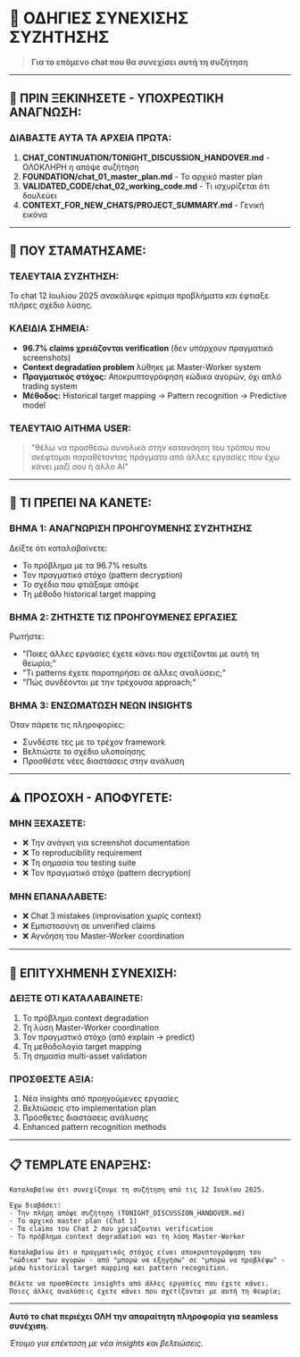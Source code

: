 # 🔄 ΟΔΗΓΙΕΣ ΣΥΝΕΧΙΣΗΣ ΣΥΖΗΤΗΣΗΣ

> **Για το επόμενο chat που θα συνεχίσει αυτή τη συζήτηση**

---

## 📖 **ΠΡΙΝ ΞΕΚΙΝΗΣΕΤΕ - ΥΠΟΧΡΕΩΤΙΚΗ ΑΝΑΓΝΩΣΗ:**

### **ΔΙΑΒΑΣΤΕ ΑΥΤΑ ΤΑ ΑΡΧΕΙΑ ΠΡΩΤΑ:**
1. **CHAT_CONTINUATION/TONIGHT_DISCUSSION_HANDOVER.md** - ΟΛΟΚΛΗΡΗ η απόψε συζήτηση
2. **FOUNDATION/chat_01_master_plan.md** - Το αρχικό master plan
3. **VALIDATED_CODE/chat_02_working_code.md** - Τι ισχυρίζεται ότι δουλεύει
4. **CONTEXT_FOR_NEW_CHATS/PROJECT_SUMMARY.md** - Γενική εικόνα

---

## 🎯 **ΠΟΥ ΣΤΑΜΑΤΗΣΑΜΕ:**

### **ΤΕΛΕΥΤΑΙΑ ΣΥΖΗΤΗΣΗ:**
Το chat 12 Ιουλίου 2025 ανακάλυψε κρίσιμα προβλήματα και έφτιαξε πλήρες σχέδιο λύσης.

### **ΚΛΕΙΔΙΑ ΣΗΜΕΙΑ:**
- **96.7% claims χρειάζονται verification** (δεν υπάρχουν πραγματικά screenshots)
- **Context degradation problem** λύθηκε με Master-Worker system
- **Πραγματικός στόχος:** Αποκρυπτογράφηση κώδικα αγορών, όχι απλό trading system
- **Μέθοδος:** Historical target mapping → Pattern recognition → Predictive model

### **ΤΕΛΕΥΤΑΙΟ ΑΙΤΗΜΑ USER:**
> "θέλω να προσθέσω συνολικά στην κατανόηση του τρόπου που σκέφτομαι παραθέτοντας πράγματα από άλλες εργασίες που έχω κάνει μαζί σου ή άλλο AI"

---

## 🚀 **ΤΙ ΠΡΕΠΕΙ ΝΑ ΚΑΝΕΤΕ:**

### **ΒΗΜΑ 1: ΑΝΑΓΝΩΡΙΣΗ ΠΡΟΗΓΟΥΜΕΝΗΣ ΣΥΖΗΤΗΣΗΣ**
Δείξτε ότι καταλαβαίνετε:
- Το πρόβλημα με τα 96.7% results
- Τον πραγματικό στόχο (pattern decryption)
- Το σχέδιο που φτιάξαμε απόψε
- Τη μέθοδο historical target mapping

### **ΒΗΜΑ 2: ΖΗΤΗΣΤΕ ΤΙΣ ΠΡΟΗΓΟΥΜΕΝΕΣ ΕΡΓΑΣΙΕΣ**
Ρωτήστε:
- "Ποιες άλλες εργασίες έχετε κάνει που σχετίζονται με αυτή τη θεωρία;"
- "Τι patterns έχετε παρατηρήσει σε άλλες αναλύσεις;"
- "Πώς συνδέονται με την τρέχουσα approach;"

### **ΒΗΜΑ 3: ΕΝΣΩΜΑΤΩΣΗ ΝΕΩΝ INSIGHTS**
Όταν πάρετε τις πληροφορίες:
- Συνδέστε τες με το τρέχον framework
- Βελτιώστε το σχέδιο υλοποίησης
- Προσθέστε νέες διαστάσεις στην ανάλυση

---

## ⚠️ **ΠΡΟΣΟΧΗ - ΑΠΟΦΥΓΕΤΕ:**

### **ΜΗΝ ΞΕΧΑΣΕΤΕ:**
- ❌ Την ανάγκη για screenshot documentation
- ❌ Το reproducibility requirement
- ❌ Τη σημασία του testing suite
- ❌ Τον πραγματικό στόχο (pattern decryption)

### **ΜΗΝ ΕΠΑΝΑΛΑΒΕΤΕ:**
- ❌ Chat 3 mistakes (improvisation χωρίς context)
- ❌ Εμπιστοσύνη σε unverified claims
- ❌ Αγνόηση του Master-Worker coordination

---

## 🎯 **ΕΠΙΤΥΧΗΜΕΝΗ ΣΥΝΕΧΙΣΗ:**

### **ΔΕΙΞΤΕ ΟΤΙ ΚΑΤΑΛΑΒΑΙΝΕΤΕ:**
1. Το πρόβλημα context degradation
2. Τη λύση Master-Worker coordination
3. Τον πραγματικό στόχο (από explain → predict)
4. Τη μεθοδολογία target mapping
5. Τη σημασία multi-asset validation

### **ΠΡΟΣΘΕΣΤΕ ΑΞΙΑ:**
1. Νέα insights από προηγούμενες εργασίες
2. Βελτιώσεις στο implementation plan
3. Πρόσθετες διαστάσεις ανάλυσης
4. Enhanced pattern recognition methods

---

## 📋 **TEMPLATE ΕΝΑΡΞΗΣ:**

```
Καταλαβαίνω ότι συνεχίζουμε τη συζήτηση από τις 12 Ιουλίου 2025.

Έχω διαβάσει:
- Την πλήρη απόψε συζήτηση (TONIGHT_DISCUSSION_HANDOVER.md)
- Το αρχικό master plan (Chat 1)
- Τα claims του Chat 2 που χρειάζονται verification
- Το πρόβλημα context degradation και τη λύση Master-Worker

Καταλαβαίνω ότι ο πραγματικός στόχος είναι αποκρυπτογράφηση του "κώδικα" των αγορών - από "μπορώ να εξηγήσω" σε "μπορώ να προβλέψω" - μέσω historical target mapping και pattern recognition.

Θέλετε να προσθέσετε insights από άλλες εργασίες που έχετε κάνει. Ποιες άλλες αναλύσεις έχετε κάνει που σχετίζονται με αυτή τη θεωρία;
```

---

**Αυτό το chat περιέχει ΟΛΗ την απαραίτητη πληροφορία για seamless συνέχιση.**

*Έτοιμο για επέκταση με νέα insights και βελτιώσεις.*